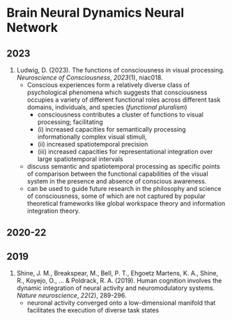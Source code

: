 # Brain Neural Dynamics Neural Network

## 2023

1. Ludwig, D. (2023). The functions of consciousness in visual processing. *Neuroscience of Consciousness*, *2023*(1), niac018.
   - Conscious experiences form a relatively diverse class of psychological phenomena which suggests that consciousness occupies a variety of different functional roles across different task domains, individuals, and species (*functional pluralism*)
     -  consciousness contributes a cluster of functions to visual processing; facilitating
     - (i) increased capacities for semantically processing informationally complex visual stimuli, 
     - (ii) increased spatiotemporal precision 
     - (iii) increased capacities for representational integration over large spatiotemporal intervals
   - discuss semantic and spatiotemporal processing as specific points of comparison between the functional capabilities of the visual system in the presence and absence of conscious awareness.
   - can be used to guide future research in the philosophy and science of consciousness, some of which are not captured by popular theoretical frameworks like global workspace theory and information integration theory.

## 2020-22

## 2019 

1. Shine, J. M., Breakspear, M., Bell, P. T., Ehgoetz Martens, K. A., Shine, R., Koyejo, O., ... & Poldrack, R. A. (2019). Human cognition involves the dynamic integration of neural activity and neuromodulatory systems. *Nature neuroscience*, *22*(2), 289-296.
   -  neuronal activity converged onto a low-dimensional manifold that facilitates the execution of diverse task states

